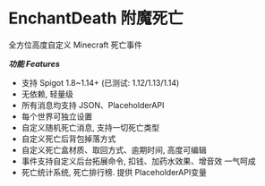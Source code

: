 # EnchantDeath 附魔死亡

全方位高度自定义 Minecraft 死亡事件 

***功能 Features***
* 支持 Spigot 1.8~1.14+ (已测试: 1.12/1.13/1.14)
* 无依赖, 轻量级
* 所有消息均支持 JSON、PlaceholderAPI
* 每个世界可独立设置
* 自定义随机死亡消息, 支持一切死亡类型
* 自定义死亡后背包掉落方式
* 自定义死亡盒材质、取回方式、逾期时间, 高度可编辑
* 事件支持自定义后台拓展命令, 扣钱、加药水效果、增音效 一气呵成
* 死亡统计系统, 死亡排行榜. 提供 PlaceholderAPI变量
